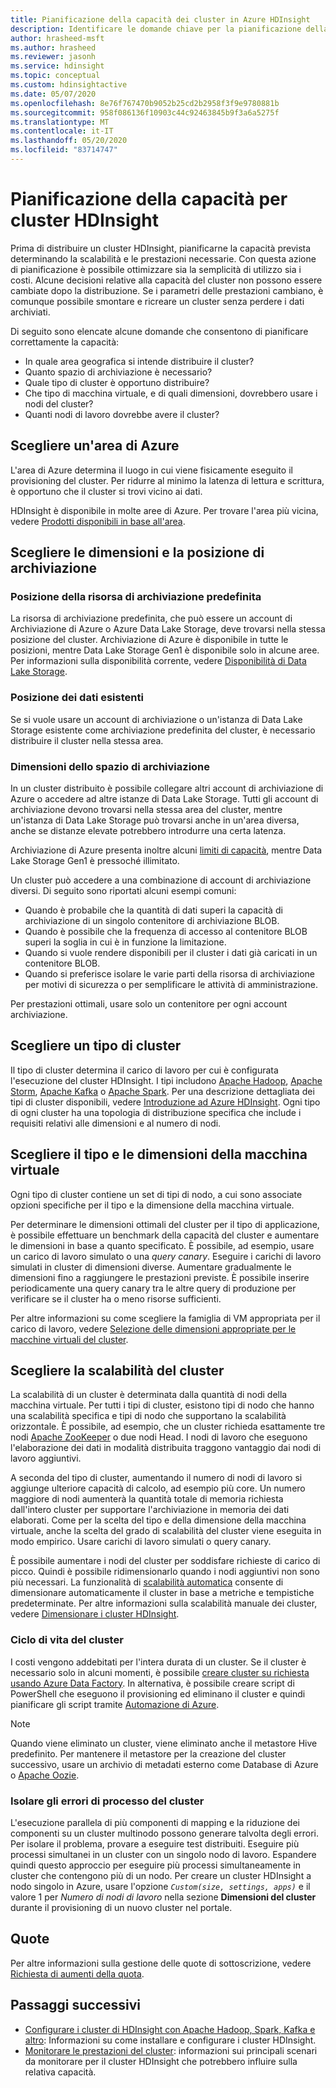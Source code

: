 ```yaml
---
title: Pianificazione della capacità dei cluster in Azure HDInsight
description: Identificare le domande chiave per la pianificazione della capacità e delle prestazioni di un cluster HDInsight di Azure.
author: hrasheed-msft
ms.author: hrasheed
ms.reviewer: jasonh
ms.service: hdinsight
ms.topic: conceptual
ms.custom: hdinsightactive
ms.date: 05/07/2020
ms.openlocfilehash: 8e76f767470b9052b25cd2b2958f3f9e9780881b
ms.sourcegitcommit: 958f086136f10903c44c92463845b9f3a6a5275f
ms.translationtype: MT
ms.contentlocale: it-IT
ms.lasthandoff: 05/20/2020
ms.locfileid: "83714747"
---
```

# <a name="capacity-planning-for-hdinsight-clusters"></a>Pianificazione della capacità per cluster HDInsight

Prima di distribuire un cluster HDInsight, pianificarne la capacità prevista determinando la scalabilità e le prestazioni necessarie. Con questa azione di pianificazione è possibile ottimizzare sia la semplicità di utilizzo sia i costi. Alcune decisioni relative alla capacità del cluster non possono essere cambiate dopo la distribuzione. Se i parametri delle prestazioni cambiano, è comunque possibile smontare e ricreare un cluster senza perdere i dati archiviati.

Di seguito sono elencate alcune domande che consentono di pianificare correttamente la capacità:

* In quale area geografica si intende distribuire il cluster?
* Quanto spazio di archiviazione è necessario?
* Quale tipo di cluster è opportuno distribuire?
* Che tipo di macchina virtuale, e di quali dimensioni, dovrebbero usare i nodi del cluster?
* Quanti nodi di lavoro dovrebbe avere il cluster?

## <a name="choose-an-azure-region"></a>Scegliere un'area di Azure

L'area di Azure determina il luogo in cui viene fisicamente eseguito il provisioning del cluster. Per ridurre al minimo la latenza di lettura e scrittura, è opportuno che il cluster si trovi vicino ai dati.

HDInsight è disponibile in molte aree di Azure. Per trovare l'area più vicina, vedere [Prodotti disponibili in base all'area](https://azure.microsoft.com/global-infrastructure/services/?products=hdinsight).

## <a name="choose-storage-location-and-size"></a>Scegliere le dimensioni e la posizione di archiviazione

### <a name="location-of-default-storage"></a>Posizione della risorsa di archiviazione predefinita

La risorsa di archiviazione predefinita, che può essere un account di Archiviazione di Azure o Azure Data Lake Storage, deve trovarsi nella stessa posizione del cluster. Archiviazione di Azure è disponibile in tutte le posizioni, mentre Data Lake Storage Gen1 è disponibile solo in alcune aree. Per informazioni sulla disponibilità corrente, vedere [Disponibilità di Data Lake Storage](https://azure.microsoft.com/global-infrastructure/services/?products=storage).

### <a name="location-of-existing-data"></a>Posizione dei dati esistenti

Se si vuole usare un account di archiviazione o un'istanza di Data Lake Storage esistente come archiviazione predefinita del cluster, è necessario distribuire il cluster nella stessa area.

### <a name="storage-size"></a>Dimensioni dello spazio di archiviazione

In un cluster distribuito è possibile collegare altri account di archiviazione di Azure o accedere ad altre istanze di Data Lake Storage. Tutti gli account di archiviazione devono trovarsi nella stessa area del cluster, mentre un'istanza di Data Lake Storage può trovarsi anche in un'area diversa, anche se distanze elevate potrebbero introdurre una certa latenza.

Archiviazione di Azure presenta inoltre alcuni [limiti di capacità](../azure-resource-manager/management/azure-subscription-service-limits.md#storage-limits), mentre Data Lake Storage Gen1 è pressoché illimitato.

Un cluster può accedere a una combinazione di account di archiviazione diversi. Di seguito sono riportati alcuni esempi comuni:

* Quando è probabile che la quantità di dati superi la capacità di archiviazione di un singolo contenitore di archiviazione BLOB.
* Quando è possibile che la frequenza di accesso al contenitore BLOB superi la soglia in cui è in funzione la limitazione.
* Quando si vuole rendere disponibili per il cluster i dati già caricati in un contenitore BLOB.
* Quando si preferisce isolare le varie parti della risorsa di archiviazione per motivi di sicurezza o per semplificare le attività di amministrazione.

Per prestazioni ottimali, usare solo un contenitore per ogni account archiviazione.

## <a name="choose-a-cluster-type"></a>Scegliere un tipo di cluster

Il tipo di cluster determina il carico di lavoro per cui è configurata l'esecuzione del cluster HDInsight. I tipi includono [Apache Hadoop](./hadoop/apache-hadoop-introduction.md), [Apache Storm](./storm/apache-storm-overview.md), [Apache Kafka](./kafka/apache-kafka-introduction.md) o [Apache Spark](./spark/apache-spark-overview.md). Per una descrizione dettagliata dei tipi di cluster disponibili, vedere [Introduzione ad Azure HDInsight](hdinsight-overview.md#cluster-types-in-hdinsight). Ogni tipo di ogni cluster ha una topologia di distribuzione specifica che include i requisiti relativi alle dimensioni e al numero di nodi.

## <a name="choose-the-vm-size-and-type"></a>Scegliere il tipo e le dimensioni della macchina virtuale

Ogni tipo di cluster contiene un set di tipi di nodo, a cui sono associate opzioni specifiche per il tipo e la dimensione della macchina virtuale.

Per determinare le dimensioni ottimali del cluster per il tipo di applicazione, è possibile effettuare un benchmark della capacità del cluster e aumentare le dimensioni in base a quanto specificato. È possibile, ad esempio, usare un carico di lavoro simulato o una *query canary*. Eseguire i carichi di lavoro simulati in cluster di dimensioni diverse. Aumentare gradualmente le dimensioni fino a raggiungere le prestazioni previste. È possibile inserire periodicamente una query canary tra le altre query di produzione per verificare se il cluster ha o meno risorse sufficienti.

Per altre informazioni su come scegliere la famiglia di VM appropriata per il carico di lavoro, vedere [Selezione delle dimensioni appropriate per le macchine virtuali del cluster](hdinsight-selecting-vm-size.md).

## <a name="choose-the-cluster-scale"></a>Scegliere la scalabilità del cluster

La scalabilità di un cluster è determinata dalla quantità di nodi della macchina virtuale. Per tutti i tipi di cluster, esistono tipi di nodo che hanno una scalabilità specifica e tipi di nodo che supportano la scalabilità orizzontale. È possibile, ad esempio, che un cluster richieda esattamente tre nodi [Apache ZooKeeper](https://zookeeper.apache.org/) o due nodi Head. I nodi di lavoro che eseguono l'elaborazione dei dati in modalità distribuita traggono vantaggio dai nodi di lavoro aggiuntivi.

A seconda del tipo di cluster, aumentando il numero di nodi di lavoro si aggiunge ulteriore capacità di calcolo, ad esempio più core. Un numero maggiore di nodi aumenterà la quantità totale di memoria richiesta dall'intero cluster per supportare l'archiviazione in memoria dei dati elaborati. Come per la scelta del tipo e della dimensione della macchina virtuale, anche la scelta del grado di scalabilità del cluster viene eseguita in modo empirico. Usare carichi di lavoro simulati o query canary.

È possibile aumentare i nodi del cluster per soddisfare richieste di carico di picco. Quindi è possibile ridimensionarlo quando i nodi aggiuntivi non sono più necessari. La funzionalità di [scalabilità automatica](hdinsight-autoscale-clusters.md) consente di dimensionare automaticamente il cluster in base a metriche e tempistiche predeterminate. Per altre informazioni sulla scalabilità manuale dei cluster, vedere [Dimensionare i cluster HDInsight](hdinsight-scaling-best-practices.md).

### <a name="cluster-lifecycle"></a>Ciclo di vita del cluster

I costi vengono addebitati per l'intera durata di un cluster. Se il cluster è necessario solo in alcuni momenti, è possibile [creare cluster su richiesta usando Azure Data Factory](hdinsight-hadoop-create-linux-clusters-adf.md). In alternativa, è possibile creare script di PowerShell che eseguono il provisioning ed eliminano il cluster e quindi pianificare gli script tramite [Automazione di Azure](https://azure.microsoft.com/services/automation/).

> [!NOTE]  
> Quando viene eliminato un cluster, viene eliminato anche il metastore Hive predefinito. Per mantenere il metastore per la creazione del cluster successivo, usare un archivio di metadati esterno come Database di Azure o [Apache Oozie](https://oozie.apache.org/).

### <a name="isolate-cluster-job-errors"></a>Isolare gli errori di processo del cluster

L'esecuzione parallela di più componenti di mapping e la riduzione dei componenti su un cluster multinodo possono generare talvolta degli errori. Per isolare il problema, provare a eseguire test distribuiti. Eseguire più processi simultanei in un cluster con un singolo nodo di lavoro. Espandere quindi questo approccio per eseguire più processi simultaneamente in cluster che contengono più di un nodo. Per creare un cluster HDInsight a nodo singolo in Azure, usare l'opzione *`Custom(size, settings, apps)`* e il valore 1 per *Numero di nodi di lavoro* nella sezione **Dimensioni del cluster** durante il provisioning di un nuovo cluster nel portale.

## <a name="quotas"></a>Quote

Per altre informazioni sulla gestione delle quote di sottoscrizione, vedere [Richiesta di aumenti della quota](quota-increase-request.md).

## <a name="next-steps"></a>Passaggi successivi

* [Configurare i cluster di HDInsight con Apache Hadoop, Spark, Kafka e altro](hdinsight-hadoop-provision-linux-clusters.md): Informazioni su come installare e configurare i cluster HDInsight.
* [Monitorare le prestazioni del cluster](hdinsight-key-scenarios-to-monitor.md): informazioni sui principali scenari da monitorare per il cluster HDInsight che potrebbero influire sulla relativa capacità.
